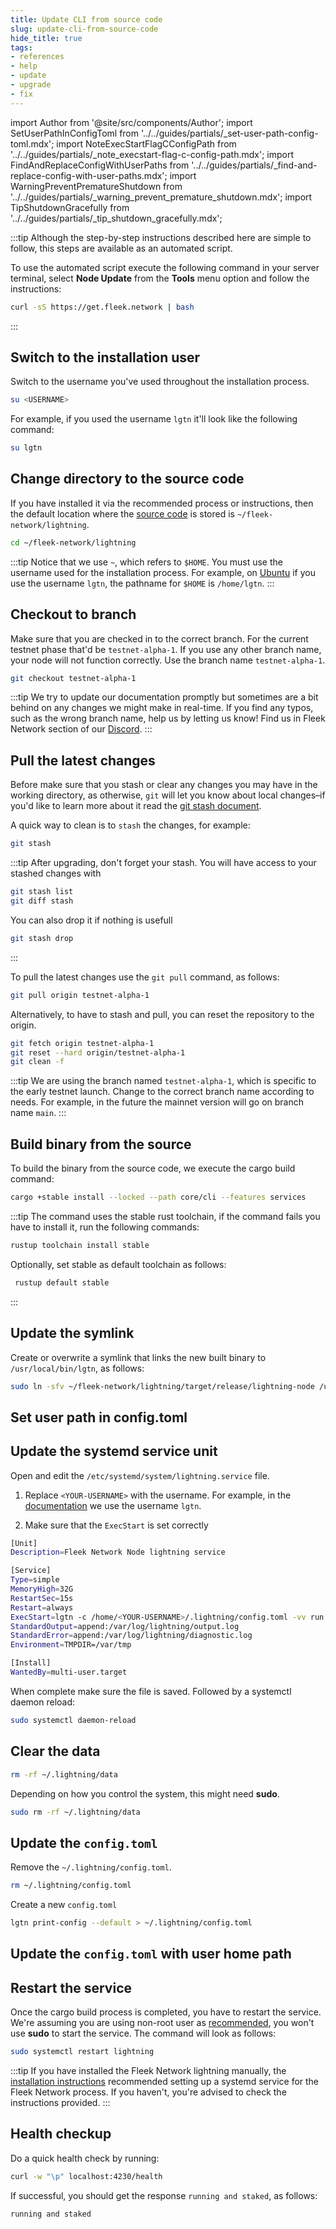 ```yaml
---
title: Update CLI from source code
slug: update-cli-from-source-code
hide_title: true
tags:
- references
- help
- update
- upgrade
- fix
---
```


import Author from '@site/src/components/Author';
import SetUserPathInConfigToml from '../../guides/partials/_set-user-path-config-toml.mdx';
import NoteExecStartFlagCConfigPath from '../../guides/partials/_note_execstart-flag-c-config-path.mdx';
import FindAndReplaceConfigWithUserPaths from '../../guides/partials/_find-and-replace-config-with-user-paths.mdx';
import WarningPreventPrematureShutdown from '../../guides/partials/_warning_prevent_premature_shutdown.mdx';
import TipShutdownGracefully from '../../guides/partials/_tip_shutdown_gracefully.mdx';

:::tip
Although the step-by-step instructions described here are simple to follow, this steps are available as an automated script.

To use the automated script execute the following command in your server terminal, select **Node Update** from the **Tools** menu option and follow the instructions:

```sh
curl -sS https://get.fleek.network | bash
```
:::

<WarningPreventPrematureShutdown />

<TipShutdownGracefully />

## Switch to the installation user

Switch to the username you've used throughout the installation process.

```sh
su <USERNAME>
```

For example, if you used the username `lgtn` it'll look like the following command:

```sh
su lgtn
```

## Change directory to the source code

If you have installed it via the recommended process or instructions, then the default location where the [source code](https://github.com/fleek-network/lightning) is stored is `~/fleek-network/lightning`.

```sh
cd ~/fleek-network/lightning
```

:::tip
Notice that we use `~`, which refers to `$HOME`. You must use the username used for the installation process. For example, on [Ubuntu](/docs/node/requirements#server) if you use the username `lgtn`, the pathname for `$HOME` is `/home/lgtn`.
:::

## Checkout to branch

Make sure that you are checked in to the correct branch. For the current testnet phase that'd be `testnet-alpha-1`. If you use any other branch name, your node will not function correctly. Use the branch name `testnet-alpha-1`.

```sh
git checkout testnet-alpha-1
```

:::tip
We try to update our documentation promptly but sometimes are a bit behind on any changes we might make in real-time. If you find any typos, such as the wrong branch name, help us by letting us know! Find us in Fleek Network section of our [Discord](https://discord.gg/fleek).
:::

## Pull the latest changes

Before make sure that you stash or clear any changes you may have in the working directory, as otherwise, `git` will let you know about local changes–if you'd like to learn more about it read the [git stash document](https://git-scm.com/docs/git-stash).

A quick way to clean is to `stash` the changes, for example:

```sh
git stash
```

:::tip
After upgrading, don't forget your stash.
You will have access to your stashed changes with
```sh
git stash list
git diff stash
```

You can also drop it if nothing is usefull
```sh
git stash drop
```
:::

To pull the latest changes use the `git pull` command, as follows:

```sh
git pull origin testnet-alpha-1
```

Alternatively, to have to stash and pull, you can reset the repository to the origin.

```sh
git fetch origin testnet-alpha-1
git reset --hard origin/testnet-alpha-1
git clean -f
```

:::tip
We are using the branch named `testnet-alpha-1`, which is specific to the early testnet launch. Change to the correct branch name according to needs. For example, in the future the mainnet version will go on branch name `main`.
:::

## Build binary from the source

To build the binary from the source code, we execute the cargo build command:

```sh
cargo +stable install --locked --path core/cli --features services
```

:::tip
The command uses the stable rust toolchain, if the command fails you have to install it, run the following commands:

```sh
rustup toolchain install stable
```

Optionally, set stable as default toolchain as follows:

```sh
 rustup default stable
```
:::

## Update the symlink

Create or overwrite a symlink that links the new built binary to `/usr/local/bin/lgtn`, as follows:

```sh
sudo ln -sfv ~/fleek-network/lightning/target/release/lightning-node /usr/local/bin/lgtn
```

## Set user path in config.toml

<SetUserPathInConfigToml />

## Update the systemd service unit

Open and edit the `/etc/systemd/system/lightning.service` file.


1) Replace `<YOUR-USERNAME>` with the username. For example, in the [documentation](/docs/node/install#create-a-user) we use the username `lgtn`.

2) Make sure that the `ExecStart` is set correctly

```sh
[Unit]
Description=Fleek Network Node lightning service

[Service]
Type=simple
MemoryHigh=32G
RestartSec=15s
Restart=always
ExecStart=lgtn -c /home/<YOUR-USERNAME>/.lightning/config.toml -vv run
StandardOutput=append:/var/log/lightning/output.log
StandardError=append:/var/log/lightning/diagnostic.log
Environment=TMPDIR=/var/tmp

[Install]
WantedBy=multi-user.target
```

<NoteExecStartFlagCConfigPath />

When complete make sure the file is saved. Followed by a systemctl daemon reload:

```sh
sudo systemctl daemon-reload
```

## Clear the data

```sh
rm -rf ~/.lightning/data
```

Depending on how you control the system, this might need **sudo**.

```sh
sudo rm -rf ~/.lightning/data
```

## Update the `config.toml`

Remove the `~/.lightning/config.toml`.

```sh
rm ~/.lightning/config.toml
```

Create a new `config.toml`

```sh
lgtn print-config --default > ~/.lightning/config.toml
```

## Update the `config.toml` with user home path

<FindAndReplaceConfigWithUserPaths />

## Restart the service

Once the cargo build process is completed, you have to restart the service. We're assuming you are using non-root user as [recommended](/docs/node/install#create-a-user), you won't use **sudo** to start the service. The command will look as follows:

```sh
sudo systemctl restart lightning
```

:::tip
If you have installed the Fleek Network lightning manually, the [installation instructions](/docs/node/install#systemd-service-setup) recommended setting up a systemd service for the Fleek Network process. If you haven't, you're advised to check the instructions provided.
:::

## Health checkup

Do a quick health check by running:

```sh
curl -w "\p" localhost:4230/health
```

If successful, you should get the response `running and staked`, as follows:

```sh
running and staked
```

<Author
    name="Helder Oliveira"
    image="https://github.com/heldrida.png"
    title="Software Developer + DX"
    url="https://github.com/heldrida"
/>
